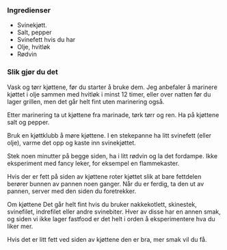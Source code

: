 
### Ingredienser
- Svinekjøtt.
- Salt, pepper
- Svinefett hvis du har
- Olje, hvitløk
- Rødvin

### Slik gjør du det
Vask og tørr kjøttene, før du starter å bruke dem. Jeg anbefaler å marinere kjøttet i olje sammen med hvitløk i minst 12 timer, eller over natten før du lager grillen, men det går helt fint uten marinering også.

 Etter marinering ta ut kjøttene fra marinade, tørk tørr og ren. Ha på kjøttene salt og pepper.

 Bruk en kjøttklubb å møre kjøttene. I en stekepanne ha litt svinefett (eller olje), varme det opp og kaste inn svinekjøttet.

 Stek noen minutter på begge siden, ha i litt rødvin og la det fordampe. Ikke eksperiment med fancy leker, for eksempel en flammekaster.

 Hvis der er fett på siden av kjøttene roter kjøttet slik at bare fettdelen berører bunnen av pannen noen ganger. Når du er ferdig, ta den ut av pannen, server med den siden du foretrekker.

 Om kjøttene Det går helt fint hvis du bruker nakkekotlett, skinestek, svinefilet, indrefilet eller andre svinebiter. Hver av disse har en annen smak, og siden vi ikke lager fastfood er det helt i orden å eksperimentere hva du liker mer.

 Hvis det er litt fett ved siden av kjøttene den er bra, mer smak vil du få.  
